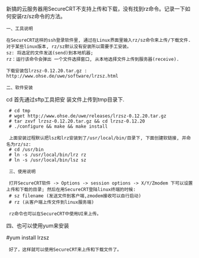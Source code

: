 新搞的云服务器用SecureCRT不支持上传和下载，没有找到rz命令。记录一下如何安装rz/sz命令的方法。

    一、工具说明

    在SecureCRT这样的ssh登录软件里, 通过在Linux界面里输入rz/sz命令来上传/下载文件. 对于某些linux版本, rz/sz默认没有安装所以需要手工安装。
    sz: 将选定的文件发送(send)到本地机器;
    rz：运行该命令会弹出 一个文件选择窗口, 从本地选择文件上传到服务器(receive).

    下载安装包lrzsz-0.12.20.tar.gz : http://www.ohse.de/uwe/software/lrzsz.html

    二、软件安装
cd 
    首先通过sftp工具把安 装文件上传到tmp目录下.

     # cd tmp
     # wget http://www.ohse.de/uwe/releases/lrzsz-0.12.20.tar.gz
     # tar zxvf lrzsz-0.12.20.tar.gz && cd lrzsz-0.12.20
     # ./configure && make && make install

     上面安装过程默认把lsz和lrz安装到了/usr/local/bin/目录下, 下面创建软链接, 并命名为rz/sz:
     # cd /usr/bin
     # ln -s /usr/local/bin/lrz rz
     # ln -s /usr/local/bin/lsz sz

     三、使用说明

     打开SecureCRT软件 -> Options -> session options -> X/Y/Zmodem 下可以设置上传和下载的目录; 然后在用SecureCRT登陆linux终端的时候:
     # sz filename (发送文件到客户端,zmodem接收可以自行启动)
     # rz (从客户端上传文件到linux服务端)

     rz命令也可以在SecureCRT中使用UI来上传。

四、也可以使用yum来安装

#yum install lrzsz

     好了，这样就可以使用SecureCRT来上传和下载文件了。
